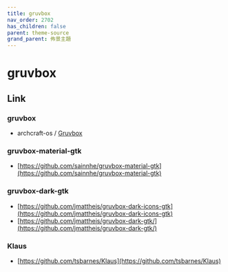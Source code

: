 ```yaml
---
title: gruvbox
nav_order: 2702
has_children: false
parent: theme-source
grand_parent: 佈景主題
---
```



# gruvbox


## Link


### gruvbox

* archcraft-os / [Gruvbox](https://github.com/archcraft-os/archcraft-gtk-themes/tree/main/Gruvbox)


### gruvbox-material-gtk

* [https://github.com/sainnhe/gruvbox-material-gtk](https://github.com/sainnhe/gruvbox-material-gtk)


### gruvbox-dark-gtk

* [https://github.com/jmattheis/gruvbox-dark-icons-gtk](https://github.com/jmattheis/gruvbox-dark-icons-gtk)
* [https://github.com/jmattheis/gruvbox-dark-gtk/](https://github.com/jmattheis/gruvbox-dark-gtk/)


### Klaus

* [https://github.com/tsbarnes/Klaus](https://github.com/tsbarnes/Klaus)
